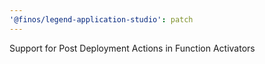 ```yaml
---
'@finos/legend-application-studio': patch
---
```


Support for Post Deployment Actions in Function Activators
